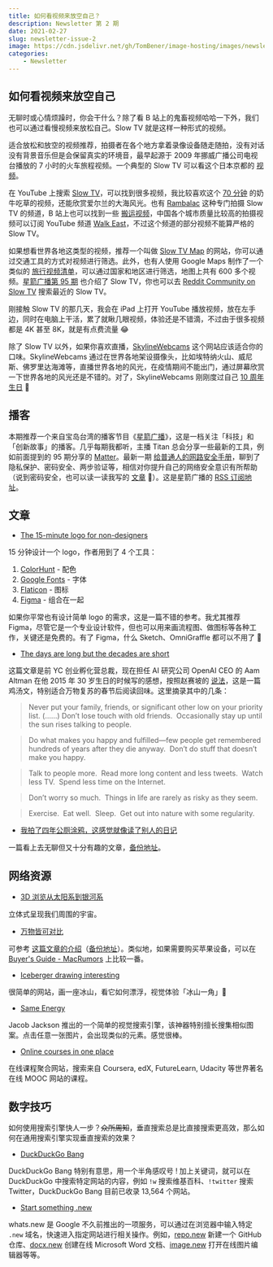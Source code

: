 ```yaml
---
title: 如何看视频来放空自己？
description: Newsletter 第 2 期
date: 2021-02-27
slug: newsletter-issue-2
image: https://cdn.jsdelivr.net/gh/TomBener/image-hosting/images/newsletter-2-cover.png
categories:
    - Newsletter
---
```



## 如何看视频来放空自己

无聊时或心情烦躁时，你会干什么？除了看 B 站上的鬼畜视频哈哈一下外，我们也可以通过看慢视频来放松自己。Slow TV 就是这样一种形式的视频。

适合放松和放空的视频推荐，拍摄者在各个地方拿着录像设备随走随拍，没有对话没有背景音乐但是会保留真实的环境音，最早起源于 2009 年挪威广播公司电视台播放的 7 小时的火车旅程视频。一个典型的 Slow TV 可以看这个日本京都的 [视频](https://www.youtube.com/watch?v=aaaxRIBPbXE)。

在 YouTube 上搜索 [Slow TV](https://www.youtube.com/results?search_query=Slow+TV)，可以找到很多视频，我比较喜欢这个 [70 分钟](https://youtu.be/Ee8VCUDbkFg) 的奶牛吃草的视频，还能欣赏爱尔兰的大海风光。也有 [Rambalac](https://www.youtube.com/user/Rambalac) 这种专门拍摄 Slow TV 的频道，B 站上也可以找到一些 [搬运视频](https://www.bilibili.com/video/BV1S5411Y74R)，中国各个城市质量比较高的拍摄视频可以订阅 YouTube 频道 [Walk East](https://www.youtube.com/channel/UCip2HiAmspOVMeh0yxMcEaA)，不过这个频道的部分视频不能算严格的 Slow TV。

如果想看世界各地这类型的视频，推荐一个叫做 [Slow TV Map](https://slowtvmap.com/) 的网站，你可以通过交通工具的方式对视频进行筛选。此外，也有人使用 Google Maps 制作了一个类似的 [旅行视频清单](https://www.google.com/maps/d/viewer?mid=1JIZyQ5c26D0VwCHHwGKvnQ2w6_uUzqDv&usp=sharing)，可以通过国家和地区进行筛选，地图上共有 600 多个视频。[星箭广播第 95 期](https://podcast.starrocket.io/95) 也介绍了 Slow TV，你也可以去 [Reddit Community on Slow TV](https://www.reddit.com/r/SlowTV) 搜索最近的 Slow TV。

刚接触 Slow TV 的那几天，我会在 iPad 上打开 YouTube 播放视频，放在左手边，同时在电脑上干活，累了就瞅几眼视频，体验还是不错滴，不过由于很多视频都是 4K 甚至 8K，就是有点费流量 😂

除了 Slow TV 以外，如果你喜欢直播，[SkylineWebcams](https://www.skylinewebcams.com) 这个网站应该适合你的口味。SkylineWebcams 通过在世界各地架设摄像头，比如埃特纳火山、威尼斯、佛罗里达海滩等，直播世界各地的风光，在疫情期间不能出门，通过屏幕欣赏一下世界各地的风光还是不错的。对了，SkylineWebcams 刚刚度过自己 [10 周年生日](https://twitter.com/SkylineWebcams/status/1364148928262909956) 🎂

## 播客

本期推荐一个来自宝岛台湾的播客节目《[星箭广播](https://podcast.starrocket.io)》，这是一档关注「科技」和「创新故事」的播客。几乎每期我都听，主播 Titan 总会分享一些最新的工具，例如前面提到的 95 期分享的 [Matter](https://getmatter.app/)。最新一期 [给普通人的网路安全手册](https://podcast.starrocket.io/96)，聊到了隐私保护、密码安全、两步验证等，相信对你提升自己的网络安全意识有所帮助（说到密码安全，也可以读一读我写的 [文章](https://sspai.com/post/59311) 🌚️）。这是星箭广播的 [RSS 订阅地址](https://podcast.starrocket.io/rss)。

## 文章

- [The 15-minute logo for non-designers](https://www.dinosaas.com/articles/design-a-simple-text-logo-with-google-fonts-and-figma)

15 分钟设计一个 logo，作者用到了 4 个工具：

1. [ColorHunt](https://colorhunt.co/) - 配色
2. [Google Fonts](https://fonts.google.com/) - 字体
3. [Flaticon](https://www.flaticon.com/) - 图标
4. [Figma](https://www.figma.com/) - 组合在一起

如果你平常也有设计简单 logo 的需求，这是一篇不错的参考。我尤其推荐 Figma，尽管它是一个专业设计软件，但也可以用来画流程图、做图标等各种工作，关键还是免费的。有了 Figma，什么 Sketch、OmniGraffle 都可以不用了 🤣️

- [The days are long but the decades are short](https://blog.samaltman.com/the-days-are-long-but-the-decades-are-short)

这篇文章是前 YC 创业孵化营总裁，现在担任 AI 研究公司 OpenAI CEO 的 Aam Altman 在他 2015 年 30 岁生日的时候写的感想，按照赵赛坡的 [说法](https://twitter.com/bluebird0605/status/1365292753639206916)，这是一篇鸡汤文，特别适合万物复苏的春节后阅读回味。这里摘录其中的几条：

> Never put your family, friends, or significant other low on your priority list. (……) Don’t lose touch with old friends.  Occasionally stay up until the sun rises talking to people.

> Do what makes you happy and fulfilled—few people get remembered hundreds of years after they die anyway.  Don’t do stuff that doesn’t make you happy.

> Talk to people more.  Read more long content and less tweets.  Watch less TV.  Spend less time on the Internet.

> Don’t worry so much.  Things in life are rarely as risky as they seem.

> Exercise.  Eat well.  Sleep.  Get out into nature with some regularity.

- [我拍了四年公厕涂鸦，这感觉就像读了别人的日记](https://mp.weixin.qq.com/s/dXueBDK5hMu-nJCZ1p2zZA)

一篇看上去无聊但又十分有趣的文章，[备份地址](https://ipfs.io/ipfs/QmSrzEwjzwEMUHYSdq1SA6Wff9WAdy7gQcUMCfJvEZBQw6)。

## 网络资源

- [3D 浏览从太阳系到银河系](https://stars.chromeexperiments.com)

立体式呈现我们周围的宇宙。

- [万物皆可对比](https://versus.com)

可参考 [这篇文章的介绍](https://mp.weixin.qq.com/s/TWeJsC1vAQ8dsHyAhpYqFg)（[备份地址](https://ipfs.io/ipfs/Qma3Xzwnoe2X7AkjT92mypn3sh79Ytsq1ub78K654HpHxU)）。类似地，如果需要购买苹果设备，可以在 [Buyer's Guide - MacRumors](https://buyersguide.macrumors.com) 上比较一番。

- [Iceberger drawing interesting](https://joshdata.me/iceberger.html)

很简单的网站，画一座冰山，看它如何漂浮，视觉体验「冰山一角」👀

- [Same Energy](https://same.energy)

Jacob Jackson 推出的一个简单的视觉搜索引擎，该神器特别擅长搜集相似图案。点击任意一张图片，会出现类似的元素。感觉很棒。

- [Online courses in one place](https://warmmachine.org)

在线课程聚合网站，搜索来自 Coursera, edX, FutureLearn, Udacity 等世界著名在线 MOOC 网站的课程。

## 数字技巧

如何使用搜索引擎快人一步？~~众所周知~~，垂直搜索总是比直接搜索更高效，那么如何在通用搜索引擎实现垂直搜索的效果？

- [DuckDuckGo Bang](https://duckduckgo.com/bang)

DuckDuckGo Bang 特别有意思，用一个半角感叹号 ! 加上关键词，就可以在 DuckDuckGo 中搜索特定网站的内容，例如 `!w` 搜索维基百科、`!twitter` 搜索 Twitter，DuckDuckGo Bang 目前已收录 13,564 个网站。

- [Start something .new](https://whats.new)

whats.new 是 Google 不久前推出的一项服务，可以通过在浏览器中输入特定 `.new` 域名，快速进入指定网站进行相关操作。例如，[repo.new](https://repo.new) 新建一个 GitHub 仓库、[docx.new](https://docx.new) 创建在线 Microsoft Word 文档、[image.new](https://image.new) 打开在线图片编辑器等等。
